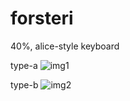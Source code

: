 # forsteri
 40%, alice-style keyboard   

type-a
![img1](https://raw.githubusercontent.com/cyamy/forsteri/main/img/1.jpg)  

type-b
![img2](https://raw.githubusercontent.com/cyamy/forsteri/main/img/2.jpg)
